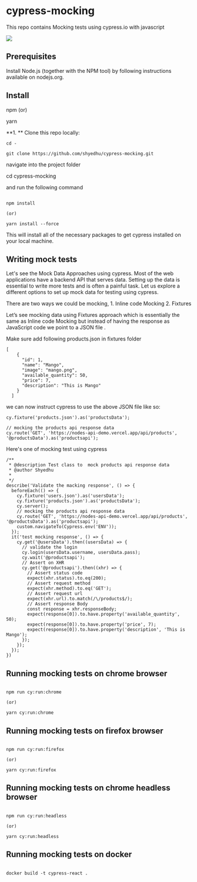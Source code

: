# cypress-mocking

This repo contains Mocking tests using cypress.io with javascript

![](https://github.com/shyedhu/images/blob/main/cypress-test-run.gif)

## Prerequisites

Install Node.js (together with the NPM tool) by following instructions available on nodejs.org.

## Install

npm (or)

yarn

**1. ** Clone this repo locally:
```console
cd - 

git clone https://github.com/shyedhu/cypress-mocking.git

```
navigate into the project folder

cd cypress-mocking

and run the following command

```console

npm install

(or)

yarn install --force

```
This will install all of the necessary packages to get cypress installed on your local machine.

## Writing mock tests 
Let's see the Mock Data Approaches using cypress. Most of the web applications have a backend API that serves data. Setting up the data is essential to write more tests and is often a painful task. Let us explore a different options to set up mock data for testing using cypress.

There are two ways we could be mocking, 1. Inline code Mocking 2. Fixtures

Let’s see mocking data using Fixtures approach which is essentially the same as Inline code Mocking but instead of having the response as JavaScript code we point to a JSON file .

Make sure add following products.json in fixtures folder 

```console
[
    {
      "id": 1,
      "name": "Mango",
      "image": "mango.png",
      "available_quantity": 50,
      "price": 7,
      "description": "This is Mango"
    }
  ]
```
we can now instruct cypress to use the above JSON file like so:

```console
cy.fixture('products.json').as('productsData');

// mocking the products api response data
cy.route('GET', 'https://nodes-api-demo.vercel.app/api/products', '@productsData').as('productsapi');
```

Here's one of mocking test using cypress

```console
/**
 * @description Test class to  mock products api response data
 * @author Shyedhu
 *
 */
describe('Validate the macking response', () => {
  beforeEach(() => {
    cy.fixture('users.json').as('usersData');
    cy.fixture('products.json').as('productsData');
    cy.server();
    // mocking the products api response data
    cy.route('GET', 'https://nodes-api-demo.vercel.app/api/products', '@productsData').as('productsapi');
    custom.navigateTo(Cypress.env('ENV'));
  });
  it('test mocking response', () => {
    cy.get('@usersData').then((usersData) => {
      // validate the login
      cy.login(usersData.username, usersData.pass);
      cy.wait('@productsapi');
      // Assert on XHR
      cy.get('@productsapi').then((xhr) => {
        // Assert status code
        expect(xhr.status).to.eq(200);
        // Assert request method
        expect(xhr.method).to.eq('GET');
        // Assert request url
        expect(xhr.url).to.match(/\/products$/);
        // Assert response Body
        const response = xhr.responseBody;
        expect(response[0]).to.have.property('available_quantity', 50);
        expect(response[0]).to.have.property('price', 7);
        expect(response[0]).to.have.property('description', 'This is Mango');
      });
    });
  });
})

```

## Running mocking tests on chrome browser

```console

npm run cy:run:chrome

(or)

yarn cy:run:chrome

```

## Running mocking tests on firefox browser

```console

npm run cy:run:firefox

(or)

yarn cy:run:firefox

```

## Running mocking tests on chrome headless browser

```console

npm run cy:run:headless

(or)

yarn cy:run:headless

```

## Running mocking tests on docker 

```console

docker build -t cypress-react .

```
